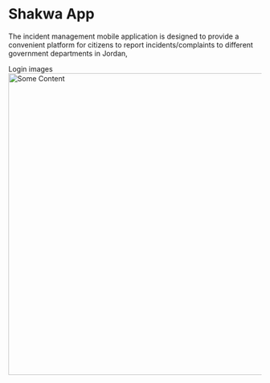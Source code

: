 <h1>Shakwa App </h1>
The incident management mobile application is designed to provide a convenient platform for citizens to report incidents/complaints to different government departments in Jordan,

Login images
<img src="https://github.com/yazanhmaed/shakwa-App/assets/93092669/844123c8-d297-47e0-850d-818b95440848" alt="Some Content" style="height:600px;">

